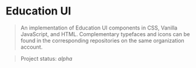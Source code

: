 # Education UI
>An implementation of Education UI components in CSS, Vanilla JavaScript, and HTML. Complementary typefaces and icons can be found in the corresponding repositories on the same organization account.

>Project status: *alpha*
